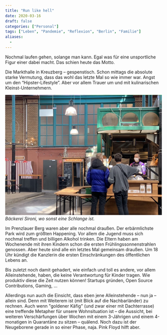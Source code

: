 ```yaml
---
title: "Run like hell"
date: 2020-03-16
draft: false
categories: ["Personal"]
tags: ["Leben", "Pandemie", "Reflexion", "Berlin", "Familie"]
aliases:
  -
---
```


Nochmal laufen gehen, solange man kann. Egal was für eine unsportliche Figur einer dabei macht. Das schien heute das Motto.

Die Markthalle in Kreuzberg – gespenstisch. Schon mittags die absolute starke Vermutung, dass das wohl das letzte Mal so wie immer war. Angst um den “Hipster-Lifestyle”. Aber vor allem Trauer um und mit kulinarischen Kleinst-Unternehmern.

![Bäckerei Sironi, wo sonst eine Schlange ist.](IMG_2370-1024x783.jpg)
_Bäckerei Sironi, wo sonst eine Schlange ist._

Im Prenzlauer Berg waren aber alle nochmal draußen. Der erbärmlichste Park wird zum größten Happening. Vor allem die Jugend muss sich nochmal treffen und billigen Alkohol trinken. Die Eltern haben am Wochenende mit ihren Kindern schon die ersten Frühlingssonnenstrahlen genossen. Aber heute sind alle ein letztes Mal gemeinsam draußen. Um 18 Uhr kündigt die Kanzlerin die ersten Einschränkungen des öffentlichen Lebens an.

Bis zuletzt noch damit gehadert, wie einfach und toll es andere, vor allem Alleinstehende, haben, die keine Verantwortung für Kinder tragen. Wie produktiv diese die Zeit nutzen können! Startups gründen, Open Source Contributions, Gaming, ...

Allerdings nun auch die Einsicht, dass eben jene Alleinstehende – nun ja – allein sind. Denn mit Weiterem ist (mit Blick auf die Nachbarländer) zu rechnen. Auch wenn "goldener Käfig" (und zwar einer mit Dachterrasse) eine treffende Metapher für unsere Wohnsituation ist – die Aussicht, bei weiteren Verschärfungen über Wochen mit einem 3-Jährigen und einem 4-monatigen in Quarantäne zu sitzen – quälend. Noch dazu ist der Neugeborene gerade in so einer Phase, naja. Pink Floyd hilft aber.

